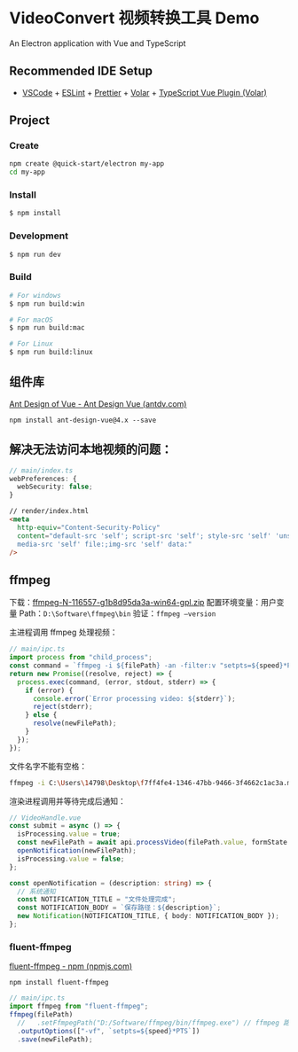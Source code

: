 # VideoConvert 视频转换工具 Demo

An Electron application with Vue and TypeScript

## Recommended IDE Setup

- [VSCode](https://code.visualstudio.com/) + [ESLint](https://marketplace.visualstudio.com/items?itemName=dbaeumer.vscode-eslint) + [Prettier](https://marketplace.visualstudio.com/items?itemName=esbenp.prettier-vscode) + [Volar](https://marketplace.visualstudio.com/items?itemName=Vue.volar) + [TypeScript Vue Plugin (Volar)](https://marketplace.visualstudio.com/items?itemName=Vue.vscode-typescript-vue-plugin)

## Project

### Create

```bash
npm create @quick-start/electron my-app
cd my-app
```

### Install

```bash
$ npm install
```

### Development

```bash
$ npm run dev
```

### Build

```bash
# For windows
$ npm run build:win

# For macOS
$ npm run build:mac

# For Linux
$ npm run build:linux
```

## 组件库

[Ant Design of Vue - Ant Design Vue (antdv.com)](https://antdv.com/docs/vue/introduce-cn)

```shell
npm install ant-design-vue@4.x --save
```

## 解决无法访问本地视频的问题：

```ts
// main/index.ts
webPreferences: {
  webSecurity: false;
}
```

```html
// render/index.html
<meta
  http-equiv="Content-Security-Policy"
  content="default-src 'self'; script-src 'self'; style-src 'self' 'unsafe-inline'; 
  media-src 'self' file:;img-src 'self' data:"
/>
```

## ffmpeg

下载：[ffmpeg-N-116557-g1b8d95da3a-win64-gpl.zip](https://github.com/BtbN/FFmpeg-Builds/releases/download/autobuild-2024-08-10-14-15/ffmpeg-N-116557-g1b8d95da3a-win64-gpl.zip)
配置环境变量：用户变量 Path：`D:\Software\ffmpeg\bin`
验证：`ffmpeg –version`

主进程调用 ffmpeg 处理视频：

```ts
// main/ipc.ts
import process from "child_process";
const command = `ffmpeg -i ${filePath} -an -filter:v "setpts=${speed}*PTS" ${newFilePath}`;
return new Promise((resolve, reject) => {
  process.exec(command, (error, stdout, stderr) => {
    if (error) {
      console.error(`Error processing video: ${stderr}`);
      reject(stderr);
    } else {
      resolve(newFilePath);
    }
  });
});
```

文件名字不能有空格：

```bash
ffmpeg -i C:\Users\14798\Desktop\f7ff4fe4-1346-47bb-9466-3f4662c1ac3a.mp4 -an -filter:v "setpts=0.5*PTS" C:\Users\14798\Desktop\output.mp4
```

渲染进程调用并等待完成后通知：

```ts
// VideoHandle.vue
const submit = async () => {
  isProcessing.value = true;
  const newFilePath = await api.processVideo(filePath.value, formState.speed, formState.format);
  openNotification(newFilePath);
  isProcessing.value = false;
};

const openNotification = (description: string) => {
  // 系统通知
  const NOTIFICATION_TITLE = "文件处理完成";
  const NOTIFICATION_BODY = `保存路径：${description}`;
  new Notification(NOTIFICATION_TITLE, { body: NOTIFICATION_BODY });
};
```

### fluent-ffmpeg

[fluent-ffmpeg - npm (npmjs.com)](https://www.npmjs.com/package/fluent-ffmpeg)

```shell
npm install fluent-ffmpeg
```

```ts
// main/ipc.ts
import ffmpeg from "fluent-ffmpeg";
ffmpeg(filePath)
  //   .setFfmpegPath("D:/Software/ffmpeg/bin/ffmpeg.exe") // ffmpeg 路径 配了环境变量(不好使重启) 可以不用写
  .outputOptions(["-vf", `setpts=${speed}*PTS`])
  .save(newFilePath);
```
